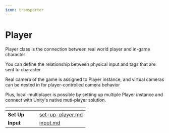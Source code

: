 ```yaml
---
icon: transporter
---
```


# Player

Player class is the connection between real world player and in-game character

You can define the relationship between physical input and tags that are sent to character

Real camera of the game is assigned to Player instance, and virtual cameras can be nested in for player-controlled camera behavior

Plus, local-multiplayer is possible by setting up multiple Player instance and connect with Unity's native muti-player solution.&#x20;

<table data-view="cards"><thead><tr><th></th><th></th><th></th><th data-hidden data-card-target data-type="content-ref"></th></tr></thead><tbody><tr><td><strong>Set Up</strong></td><td></td><td></td><td><a href="../tutorial/set-up-player.md">set-up-player.md</a></td></tr><tr><td><strong>Input</strong></td><td></td><td></td><td><a href="input.md">input.md</a></td></tr></tbody></table>
